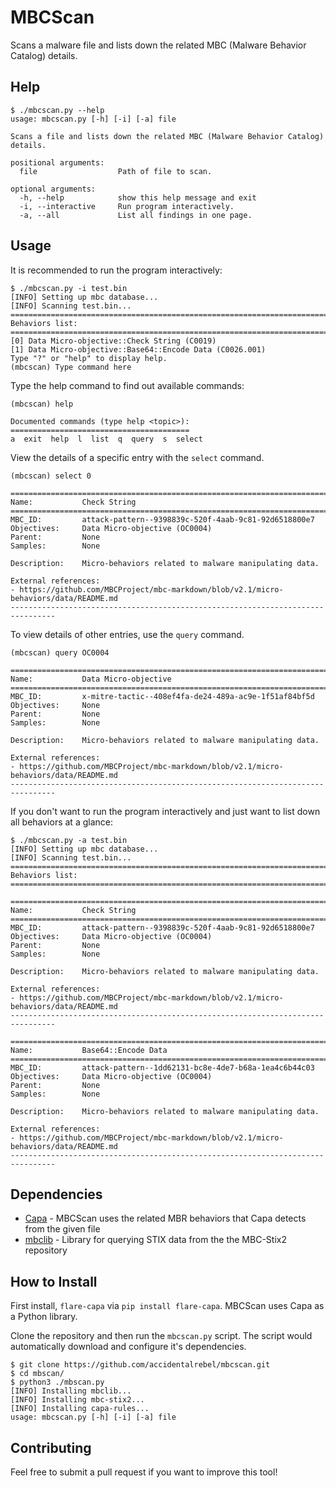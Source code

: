 # MBCScan

Scans a malware file and lists down the related MBC (Malware Behavior Catalog) details.

## Help

```console
$ ./mbcscan.py --help
usage: mbcscan.py [-h] [-i] [-a] file

Scans a file and lists down the related MBC (Malware Behavior Catalog) details.

positional arguments:
  file                  Path of file to scan.

optional arguments:
  -h, --help            show this help message and exit
  -i, --interactive     Run program interactively.
  -a, --all             List all findings in one page.
```

## Usage

It is recommended to run the program interactively:

```console
$ ./mbcscan.py -i test.bin
[INFO] Setting up mbc database...
[INFO] Scanning test.bin...
================================================================================
Behaviors list:
================================================================================
[0] Data Micro-objective::Check String (C0019)
[1] Data Micro-objective::Base64::Encode Data (C0026.001)
Type "?" or "help" to display help.
(mbcscan) Type command here
```

Type the help command to find out available commands:

```console
(mbcscan) help

Documented commands (type help <topic>):
========================================
a  exit  help  l  list  q  query  s  select
```

View the details of a specific entry with the `select` command.

```console
(mbcscan) select 0

================================================================================
Name:           Check String
================================================================================
MBC_ID:         attack-pattern--9398839c-520f-4aab-9c81-92d6518800e7
Objectives:     Data Micro-objective (OC0004)
Parent:         None
Samples:        None

Description:    Micro-behaviors related to malware manipulating data.

External references:
- https://github.com/MBCProject/mbc-markdown/blob/v2.1/micro-behaviors/data/README.md
--------------------------------------------------------------------------------
```

To view details of other entries, use the `query` command.

```console
(mbcscan) query OC0004

================================================================================
Name:           Data Micro-objective
================================================================================
MBC_ID:         x-mitre-tactic--408ef4fa-de24-489a-ac9e-1f51af84bf5d
Objectives:     None
Parent:         None
Samples:        None

Description:    Micro-behaviors related to malware manipulating data.

External references:
- https://github.com/MBCProject/mbc-markdown/blob/v2.1/micro-behaviors/data/README.md
--------------------------------------------------------------------------------
```

If you don't want to run the program interactively and just want to list down all behaviors at a glance:

```console
$ ./mbcscan.py -a test.bin
[INFO] Setting up mbc database...
[INFO] Scanning test.bin...
================================================================================
Behaviors list:
================================================================================

================================================================================
Name:           Check String
================================================================================
MBC_ID:         attack-pattern--9398839c-520f-4aab-9c81-92d6518800e7
Objectives:     Data Micro-objective (OC0004)
Parent:         None
Samples:        None

Description:    Micro-behaviors related to malware manipulating data.

External references:
- https://github.com/MBCProject/mbc-markdown/blob/v2.1/micro-behaviors/data/README.md
--------------------------------------------------------------------------------

================================================================================
Name:           Base64::Encode Data
================================================================================
MBC_ID:         attack-pattern--1dd62131-bc8e-4de7-b68a-1ea4c6b44c03
Objectives:     Data Micro-objective (OC0004)
Parent:         None
Samples:        None

Description:    Micro-behaviors related to malware manipulating data.

External references:
- https://github.com/MBCProject/mbc-markdown/blob/v2.1/micro-behaviors/data/README.md
--------------------------------------------------------------------------------
```

## Dependencies

* [Capa](https://github.com/fireeye/capa) - MBCScan uses the related MBR behaviors that Capa detects from the given file
* [mbclib](https://github.com/accidentalrebel/mbclib) - Library for querying STIX data from the the MBC-Stix2 repository


## How to Install

First install, `flare-capa` via `pip install flare-capa`. MBCScan uses Capa as a Python library.

Clone the repository and then run the `mbcscan.py` script. The script would automatically download and configure it's dependencies.

```console
$ git clone https://github.com/accidentalrebel/mbcscan.git
$ cd mbscan/
$ python3 ./mbscan.py
[INFO] Installing mbclib...
[INFO] Installing mbc-stix2...
[INFO] Installing capa-rules...
usage: mbcscan.py [-h] [-i] [-a] file
```

## Contributing
Feel free to submit a pull request if you want to improve this tool!

